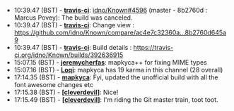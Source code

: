 * <a id="10:39.47">10:39.47 (BST)</a> - __[travis-ci](https://github.com/travis-ci)__: <a href="https://github.com/idno/Known/issues/4596">idno/Known#4596</a> (master - 8b2760d : Marcus Povey): The build was canceled.
* <a id="10:39.47">10:39.47 (BST)</a> - __[travis-ci](https://github.com/travis-ci)__: Change view : https://github.com/idno/Known/compare/ac4e7c32360a...8b2760d645a9
* <a id="10:39.47">10:39.47 (BST)</a> - __[travis-ci](https://github.com/travis-ci)__: Build details : https://travis-ci.org/idno/Known/builds/392636915
* <a id="15:07.15">15:07.15 (BST)</a> - __[jeremycherfas](https://github.com/jeremycherfas)__: mapkyca++ for fixing MIME types
* <a id="15:07.16">15:07.16 (BST)</a> - __[Loqi](https://github.com/Loqi)__: mapkyca has 19 karma in this channel (28 overall)
* <a id="17:14.35">17:14.35 (BST)</a> - __[mapkyca](https://github.com/mapkyca)__: Fyi, updated the unofficial build with all the font awesome changes etc
* <a id="17:15.38">17:15.38 (BST)</a> - __[[cleverdevil]](https://github.com/[cleverdevil])__: Nice!
* <a id="17:15.49">17:15.49 (BST)</a> - __[[cleverdevil]](https://github.com/[cleverdevil])__: I'm riding the Git master train, toot toot.
